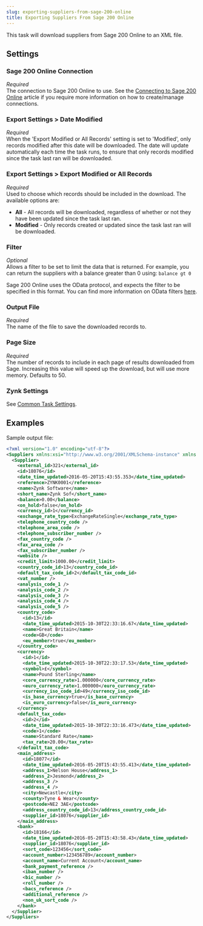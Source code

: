 ```yaml
---
slug: exporting-suppliers-from-sage-200-online
title: Exporting Suppliers From Sage 200 Online
---
```

This task will download suppliers from Sage 200 Online to an XML file.

## Settings
### Sage 200 Online Connection
_Required_  
The connection to Sage 200 Online to use. See the [Connecting to Sage 200 Online](connecting-to-sage-200-online) article if you require more information on how to create/manage connections.

### Export Settings > Date Modified
_Required_  
When the 'Export Modified or All Records' setting is set to 'Modified', only records modified after this date will be downloaded. The date will update automatically each time the task runs, to ensure that only records modified since the task last ran will be downloaded.

### Export Settings > Export Modified or All Records
_Required_  
Used to choose which records should be included in the download. The available options are:

* __All__ - All records will be downloaded, regardless of whether or not they have been updated since the task last ran.
* __Modified__ - Only records created or updated since the task last ran will be downloaded.

### Filter
_Optional_  
Allows a filter to be set to limit the data that is returned. For example, you can return the suppliers with a balance greater than 0 using: `balance gt 0`

Sage 200 Online uses the OData protocol, and expects the filter to be specified in this format. You can find more information on OData filters [here](http://www.odata.org/getting-started/basic-tutorial/#queryData).

### Output File
_Required_  
The name of the file to save the downloaded records to.

### Page Size
_Required_  
The number of records to include in each page of results downloaded from Sage. Increasing this value will speed up the download, but will use more memory. Defaults to 50.

### Zynk Settings
See [Common Task Settings](common-task-settings).

## Examples
Sample output file:
```xml
<?xml version="1.0" encoding="utf-8"?>
<Suppliers xmlns:xsi="http://www.w3.org/2001/XMLSchema-instance" xmlns:xsd="http://www.w3.org/2001/XMLSchema">
  <Supplier>
    <external_id>321</external_id>
    <id>18076</id>
    <date_time_updated>2016-05-20T15:43:55.353</date_time_updated>
    <reference>ZYNK0001</reference>
    <name>Zynk Software</name>
    <short_name>Zynk Sof</short_name>
    <balance>0.00</balance>
    <on_hold>false</on_hold>
    <currency_id>1</currency_id>
    <exchange_rate_type>ExchangeRateSingle</exchange_rate_type>
    <telephone_country_code />
    <telephone_area_code />
    <telephone_subscriber_number />
    <fax_country_code />
    <fax_area_code />
    <fax_subscriber_number />
    <website />
    <credit_limit>1000.00</credit_limit>
    <country_code_id>13</country_code_id>
    <default_tax_code_id>2</default_tax_code_id>
    <vat_number />
    <analysis_code_1 />
    <analysis_code_2 />
    <analysis_code_3 />
    <analysis_code_4 />
    <analysis_code_5 />
    <country_code>
      <id>13</id>
      <date_time_updated>2015-10-30T22:33:16.67</date_time_updated>
      <name>Great Britain</name>
      <code>GB</code>
      <eu_member>true</eu_member>
    </country_code>
    <currency>
      <id>1</id>
      <date_time_updated>2015-10-30T22:33:17.53</date_time_updated>
      <symbol>£</symbol>
      <name>Pound Sterling</name>
      <core_currency_rate>1.000000</core_currency_rate>
      <euro_currency_rate>1.000000</euro_currency_rate>
      <currency_iso_code_id>49</currency_iso_code_id>
      <is_base_currency>true</is_base_currency>
      <is_euro_currency>false</is_euro_currency>
    </currency>
    <default_tax_code>
      <id>2</id>
      <date_time_updated>2015-10-30T22:33:16.473</date_time_updated>
      <code>1</code>
      <name>Standard Rate</name>
      <tax_rate>20.00</tax_rate>
    </default_tax_code>
    <main_address>
      <id>18077</id>
      <date_time_updated>2016-05-20T15:43:55.413</date_time_updated>
      <address_1>Nelson House</address_1>
      <address_2>Jesmond</address_2>
      <address_3 />
      <address_4 />
      <city>Newcastle</city>
      <county>Tyne & Wear</county>
      <postcode>NE2 3AE</postcode>
      <address_country_code_id>13</address_country_code_id>
      <supplier_id>18076</supplier_id>
    </main_address>
    <bank>
      <id>18166</id>
      <date_time_updated>2016-05-20T15:43:58.43</date_time_updated>
      <supplier_id>18076</supplier_id>
      <sort_code>123456</sort_code>
      <account_number>123456789</account_number>
      <account_name>Current Account</account_name>
      <bank_payment_reference />
      <iban_number />
      <bic_number />
      <roll_number />
      <bacs_reference />
      <additional_reference />
      <non_uk_sort_code />
    </bank>
  </Supplier>
</Suppliers>
```